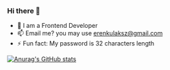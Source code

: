 ### Hi there 👋

- 🔭 I am a Frontend Developer
- 📫 Email me? you may use erenkulaksz@gmail.com
- ⚡ Fun fact: My password is 32 characters length

[![Anurag's GitHub stats](https://github-readme-stats.vercel.app/api?username=erenkulaksiz)](https://github.com/anuraghazra/github-readme-stats)
